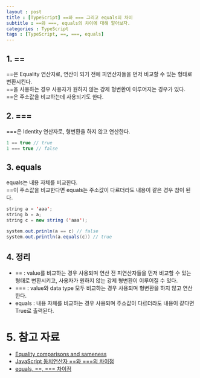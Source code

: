 ```yaml
---
layout : post
title : [TypeScript] ==와 === 그리고 equals의 차이
subtitle : ==와 ===, equals의 차이에 대해 알아보자.
categories : TypeScript
tags : [TypeScript, ==, ===, equals]
---
```


## 1. ==
==은 Equality 연산자로, 연산이 되기 전에 피연산자들을 먼저 비교할 수 있는 형태로 변환시킨다.<br/>
==을 사용하는 경우 사용자가 원하지 않는 강제 형변환이 이루어지는 경우가 있다.<br/>
==은 주소값을 비교하는데 사용되기도 한다.

## 2. ===
===은 Identity 연산자로, 형변환을 하지 않고 연산한다.

```TypeScript
1 == true // true
1 === true // false
```

## 3. equals
equals는 내용 자체를 비교한다.<br/>
==이 주소값을 비교한다면 equals는 주소값이 다르더라도 내용이 같은 경우 참이 된다.

```Java
string a = 'aaa';
string b = a;
string c = new string ('aaa');

system.out.prinln(a == c) // false
system.out.println(a.equals(c)) // true
```

## 4. 정리
- == : value를 비교하는 경우 사용되며 연산 전 피연산자들을 먼저 비교할 수 있는 형태로 변환시키고, 사용자가 원하지 않는 강제 형변환이 이루어질 수 있다.
- === : value와 data type 모두 비교하는 경우 사용되며 형변환을 하지 않고 연산한다.
- equals : 내용 자체를 비교하는 경우 사용되며 주소값이 다르더라도 내용이 같다면 True로 출력된다.

# 5. 참고 자료
- [Equality comparisons and sameness](https://developer.mozilla.org/en-US/docs/Web/JavaScript/Equality_comparisons_and_sameness)
- [JavaScript 동치연산자 ==와 ===의 차이점](https://hyunseob.github.io/2015/07/30/diffrence-between-equality-and-identity-in-javascript/)
- [equals, ==, === 차이점](https://velog.io/@somin_0/equals-%EC%B0%A8%EC%9D%B4%EC%A0%90)